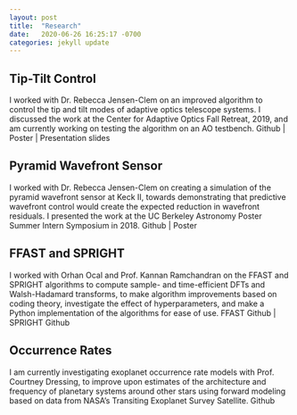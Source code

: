 ```yaml
---
layout: post
title:  "Research"
date:   2020-06-26 16:25:17 -0700
categories: jekyll update
---
```

## Tip-Tilt Control
I worked with Dr. Rebecca Jensen-Clem on an improved algorithm to control the tip and tilt modes of adaptive optics telescope systems. I discussed the work at the Center for Adaptive Optics Fall Retreat, 2019, and am currently working on testing the algorithm on an AO testbench.
Github | Poster | Presentation slides

## Pyramid Wavefront Sensor
I worked with Dr. Rebecca Jensen-Clem on creating a simulation of the pyramid wavefront sensor at Keck II, towards demonstrating that predictive wavefront control would create the expected reduction in wavefront residuals. I presented the work at the UC Berkeley Astronomy Poster Summer Intern Symposium in 2018.
Github | Poster

## FFAST and SPRIGHT
I worked with Orhan Ocal and Prof. Kannan Ramchandran on the FFAST and SPRIGHT algorithms to compute sample- and time-efficient DFTs and Walsh-Hadamard transforms, to make algorithm improvements based on coding theory, investigate the effect of hyperparameters, and make a Python implementation of the algorithms for ease of use.
FFAST Github | SPRIGHT Github

## Occurrence Rates
I am currently investigating exoplanet occurrence rate models with Prof. Courtney Dressing, to improve upon estimates of the architecture and frequency of planetary systems around other stars using forward modeling based on data from NASA’s Transiting Exoplanet Survey Satellite.
Github
